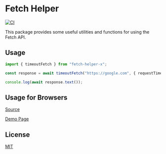 Fetch Helper
==========

[![CI](https://github.com/magiclen/ts-fetch-helper/actions/workflows/ci.yml/badge.svg)](https://github.com/magiclen/ts-fetch-helper/actions/workflows/ci.yml)

This package provides some useful utilities and functions for using the Fetch API.

## Usage

```typescript
import { timeoutFetch } from "fetch-helper-x";

const response = await timeoutFetch("https://google.com", { requestTimeout: 10000, idleTimeout: 1000 });

console.log(await response.text());
```

## Usage for Browsers

[Source](demo.html)

[Demo Page](https://rawcdn.githack.com/magiclen/ts-fetch-helper/master/demo.html)

## License

[MIT](LICENSE)
